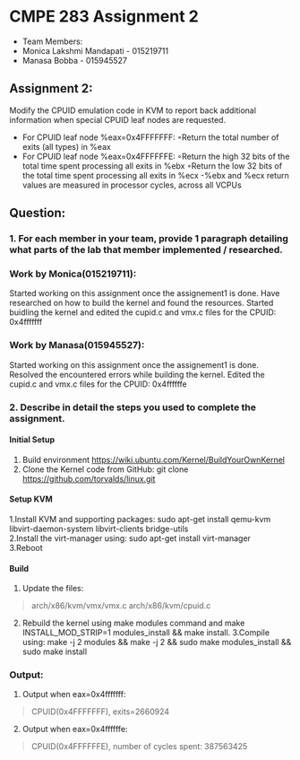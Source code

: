 # CMPE 283 Assignment 2  
- Team Members: 
- Monica Lakshmi Mandapati - 015219711
- Manasa Bobba - 015945527

## Assignment 2:  
  
Modify the CPUID emulation code in KVM to report back additional information when special CPUID leaf nodes are requested.
- For CPUID leaf node %eax=0x4FFFFFFF:
◦Return the total number of exits (all types) in %eax
- For CPUID leaf node %eax=0x4FFFFFFE:
◦Return the high 32 bits of the total time spent processing all exits in %ebx
◦Return the low 32 bits of the total time spent processing all exits in %ecx
-%ebx and %ecx return values are measured in processor cycles, across all VCPUs  

## Question: 
### 1. For each member in your team, provide 1 paragraph detailing what parts of the lab that member implemented / researched. 

### Work by Monica(015219711):
Started working on this assignment once the assignement1 is done. Have researched on how to build the kernel and found the resources.
Started buidling the kernel and edited the cupid.c and vmx.c files for the CPUID: 0x4fffffff

### Work by Manasa(015945527):
Started working on this assignment once the assignement1 is done. Resolved the encountered errors while building the kernel. 
Edited the cupid.c and vmx.c files for the CPUID: 0x4ffffffe

### 2. Describe in detail the steps you used to complete the assignment. 

#### Initial Setup
1. Build environment https://wiki.ubuntu.com/Kernel/BuildYourOwnKernel  
2. Clone the Kernel code from GitHub: git clone https://github.com/torvalds/linux.git   

#### Setup KVM
1.Install KVM and supporting packages: sudo apt-get install qemu-kvm libvirt-daemon-system libvirt-clients bridge-utils  
2.Install the virt-manager using: sudo apt-get install virt-manager  
3.Reboot 

#### Build
1. Update the files:
> arch/x86/kvm/vmx/vmx.c
> arch/x86/kvm/cpuid.c
2. Rebuild the kernel using make modules command and make INSTALL_MOD_STRIP=1 modules_install && make install.
3.Compile using: make -j 2 modules && make -j 2 && sudo make modules_install && sudo make install  

### Output:

1. Output when eax=0x4fffffff:
> CPUID(0x4FFFFFFF), exits=2660924

2. Output when eax=0x4ffffffe:
> CPUID(0x4FFFFFFE), number of cycles spent: 387563425

 

